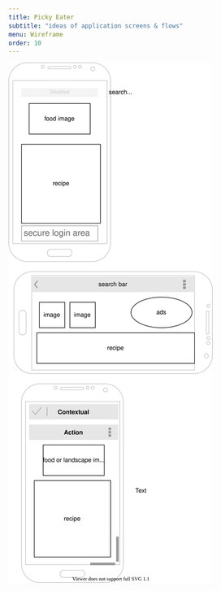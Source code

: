 ```yaml
---
title: Picky Eater
subtitle: "ideas of application screens & flows"
menu: Wireframe
order: 10
---
```


![wireframe](img/wireframe.svg)